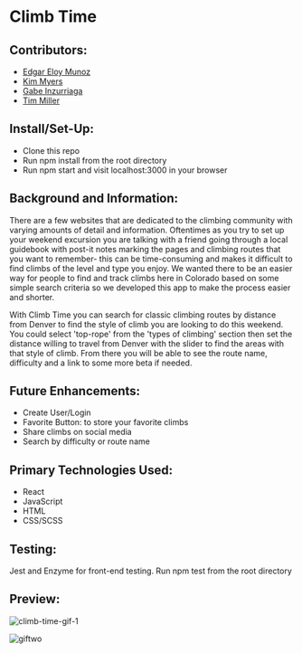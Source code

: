# Climb Time 


## Contributors: 
- [Edgar Eloy Munoz](https://github.com/criteriamor)
- [Kim Myers](https://github.com/kimmichurri)
- [Gabe Inzurriaga](https://github.com/Inzurriaga)
- [Tim Miller](https://github.com/timmiller601)

## Install/Set-Up:
- Clone this repo
- Run npm install from the root directory
- Run npm start and visit localhost:3000 in your browser

## Background and Information:
There are a few websites that are dedicated to the climbing community with varying amounts of detail and information. Oftentimes as you try to set up your weekend excursion you are talking with a friend going through a local guidebook with post-it notes marking the pages and climbing routes that you want to remember- this can be time-consuming and makes it difficult to find climbs of the level and type you enjoy. We wanted there to be an easier way for people to find and track climbs here in Colorado based on some simple search criteria so we developed this app to make the process easier and shorter.

With Climb Time you can search for classic climbing routes by distance from Denver to find the style of climb you are looking to do this weekend. You could select 'top-rope' from the 'types of climbing' section then set the distance willing to travel from Denver with the slider to find the areas with that style of climb. From there you will be able to see the route name, difficulty and a link to some more beta if needed. 

## Future Enhancements: 
- Create User/Login
- Favorite Button: to store your favorite climbs 
- Share climbs on social media 
- Search by difficulty or route name

## Primary Technologies Used:
- React
- JavaScript 
- HTML
- CSS/SCSS 

## Testing:
Jest and Enzyme for front-end testing.
Run npm test from the root directory


## Preview: 
![climb-time-gif-1](https://user-images.githubusercontent.com/43019784/54033820-8f6eef00-4172-11e9-8e5a-a9fd288a8385.gif)

![giftwo](https://user-images.githubusercontent.com/42972945/53182455-c364e480-35b6-11e9-8cfa-c8b74e839dcd.gif)
